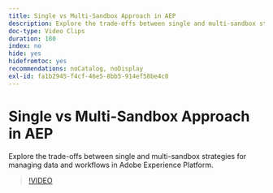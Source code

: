 ```yaml
---
title: Single vs Multi-Sandbox Approach in AEP
description: Explore the trade-offs between single and multi-sandbox strategies for managing data and workflows in Adobe Experience Platform.
doc-type: Video Clips
duration: 180
index: no
hide: yes
hidefromtoc: yes
recommendations: noCatalog, noDisplay
exl-id: fa1b2945-f4cf-46e5-8bb5-914ef58be4c0
---
```

# Single vs Multi-Sandbox Approach in AEP

Explore the trade-offs between single and multi-sandbox strategies for managing data and workflows in Adobe Experience Platform.

<!-- 62_S601_3442532_179_single-vs-multisandbox-approach-in-aep -->
>[!VIDEO](https://video.tv.adobe.com/v/3458324/?learn=on&enablevpops=true)
